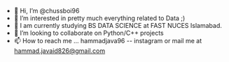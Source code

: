 - 👋 Hi, I’m @chussboi96
- 👀 I’m interested in pretty much everything related to Data ;)
- 🌱 I am currently studying BS DATA SCIENCE at FAST NUCES Islamabad.
- 💞️ I’m looking to collaborate on Python/C++ projects
- 📫 How to reach me ... hammadjava96 -- instagram or mail me at hammad.javaid826@gmail.com

<!---
chussboi96/chussboi96 is a ✨ special ✨ repository because its `README.md` (this file) appears on your GitHub profile.
You can click the Preview link to take a look at your changes.
--->
